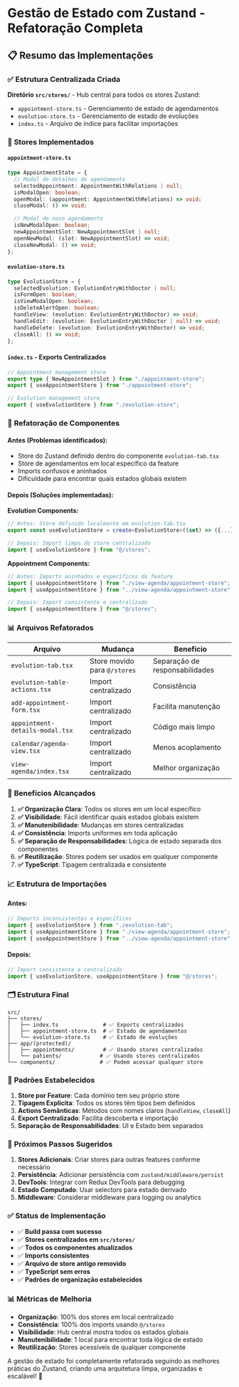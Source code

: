 # Gestão de Estado com Zustand - Refatoração Completa

## 📋 Resumo das Implementações

### ✅ **Estrutura Centralizada Criada**

**Diretório `src/stores/`** - Hub central para todos os stores Zustand:
- `appointment-store.ts` - Gerenciamento de estado de agendamentos
- `evolution-store.ts` - Gerenciamento de estado de evoluções
- `index.ts` - Arquivo de índice para facilitar importações

### 🔧 **Stores Implementados**

#### **`appointment-store.ts`**
```typescript
type AppointmentState = {
  // Modal de detalhes do agendamento
  selectedAppointment: AppointmentWithRelations | null;
  isModalOpen: boolean;
  openModal: (appointment: AppointmentWithRelations) => void;
  closeModal: () => void;

  // Modal de novo agendamento
  isNewModalOpen: boolean;
  newAppointmentSlot: NewAppointmentSlot | null;
  openNewModal: (slot: NewAppointmentSlot) => void;
  closeNewModal: () => void;
};
```

#### **`evolution-store.ts`**
```typescript
type EvolutionStore = {
  selectedEvolution: EvolutionEntryWithDoctor | null;
  isFormOpen: boolean;
  isViewModalOpen: boolean;
  isDeleteAlertOpen: boolean;
  handleView: (evolution: EvolutionEntryWithDoctor) => void;
  handleEdit: (evolution: EvolutionEntryWithDoctor | null) => void;
  handleDelete: (evolution: EvolutionEntryWithDoctor) => void;
  closeAll: () => void;
};
```

#### **`index.ts` - Exports Centralizados**
```typescript
// Appointment management store
export type { NewAppointmentSlot } from "./appointment-store";
export { useAppointmentStore } from "./appointment-store";

// Evolution management store
export { useEvolutionStore } from "./evolution-store";
```

### 🔄 **Refatoração de Componentes**

#### **Antes (Problemas identificados):**
- Store do Zustand definido dentro do componente `evolution-tab.tsx`
- Store de agendamentos em local específico da feature
- Imports confusos e aninhados
- Dificuldade para encontrar quais estados globais existem

#### **Depois (Soluções implementadas):**

**Evolution Components:**
```typescript
// Antes: Store definido localmente em evolution-tab.tsx
export const useEvolutionStore = create<EvolutionStore>((set) => ({...}));

// Depois: Import limpo do store centralizado
import { useEvolutionStore } from "@/stores";
```

**Appointment Components:**
```typescript
// Antes: Imports aninhados e específicos da feature
import { useAppointmentStore } from "./view-agenda/appointment-store";
import { useAppointmentStore } from "../view-agenda/appointment-store";

// Depois: Import consistente e centralizado
import { useAppointmentStore } from "@/stores";
```

### 📊 **Arquivos Refatorados**

| **Arquivo** | **Mudança** | **Benefício** |
|-------------|-------------|---------------|
| `evolution-tab.tsx` | Store movido para `@/stores` | Separação de responsabilidades |
| `evolution-table-actions.tsx` | Import centralizado | Consistência |
| `add-appointment-form.tsx` | Import centralizado | Facilita manutenção |
| `appointment-details-modal.tsx` | Import centralizado | Código mais limpo |
| `calendar/agenda-view.tsx` | Import centralizado | Menos acoplamento |
| `view-agenda/index.tsx` | Import centralizado | Melhor organização |

### 🎯 **Benefícios Alcançados**

1. **✅ Organização Clara**: Todos os stores em um local específico
2. **✅ Visibilidade**: Fácil identificar quais estados globais existem
3. **✅ Manutenibilidade**: Mudanças em stores centralizadas
4. **✅ Consistência**: Imports uniformes em toda aplicação
5. **✅ Separação de Responsabilidades**: Lógica de estado separada dos componentes
6. **✅ Reutilização**: Stores podem ser usados em qualquer componente
7. **✅ TypeScript**: Tipagem centralizada e consistente

### 📈 **Estrutura de Importações**

#### **Antes:**
```typescript
// Imports inconsistentes e específicos
import { useEvolutionStore } from "./evolution-tab";
import { useAppointmentStore } from "./view-agenda/appointment-store";
import { useAppointmentStore } from "../view-agenda/appointment-store";
```

#### **Depois:**
```typescript
// Import consistente e centralizado
import { useEvolutionStore, useAppointmentStore } from "@/stores";
```

### 🗂️ **Estrutura Final**

```
src/
├── stores/
│   ├── index.ts              # ✅ Exports centralizados
│   ├── appointment-store.ts  # ✅ Estado de agendamentos
│   └── evolution-store.ts    # ✅ Estado de evoluções
├── app/(protected)/
│   ├── appointments/         # ✅ Usando stores centralizados
│   └── patients/            # ✅ Usando stores centralizados
└── components/              # ✅ Podem acessar qualquer store
```

### 🔮 **Padrões Estabelecidos**

1. **Store por Feature**: Cada domínio tem seu próprio store
2. **Tipagem Explícita**: Todos os stores têm tipos bem definidos
3. **Actions Semânticas**: Métodos com nomes claros (`handleView`, `closeAll`)
4. **Export Centralizado**: Facilita descoberta e importação
5. **Separação de Responsabilidades**: UI e Estado bem separados

### 🚀 **Próximos Passos Sugeridos**

1. **Stores Adicionais**: Criar stores para outras features conforme necessário
2. **Persistência**: Adicionar persistência com `zustand/middleware/persist`
3. **DevTools**: Integrar com Redux DevTools para debugging
4. **Estado Computado**: Usar selectors para estado derivado
5. **Middleware**: Considerar middleware para logging ou analytics

### ✅ **Status de Implementação**

- ✅ **Build passa com sucesso**
- ✅ **Stores centralizados em `src/stores/`**
- ✅ **Todos os componentes atualizados**
- ✅ **Imports consistentes**
- ✅ **Arquivo de store antigo removido**
- ✅ **TypeScript sem erros**
- ✅ **Padrões de organização estabelecidos**

### 📊 **Métricas de Melhoria**

- **Organização**: 100% dos stores em local centralizado
- **Consistência**: 100% dos imports usando `@/stores`
- **Visibilidade**: Hub central mostra todos os estados globais
- **Manutenibilidade**: 1 local para encontrar toda lógica de estado
- **Reutilização**: Stores acessíveis de qualquer componente

A gestão de estado foi completamente refatorada seguindo as melhores práticas do Zustand, criando uma arquitetura limpa, organizadas e escalável! 🎉